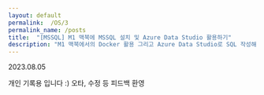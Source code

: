 ```yaml
---
layout: default
permalink:  /OS/3
permalink_name: /posts
title:  "[MSSQL] M1 맥북에 MSSQL 설치 및 Azure Data Studio 활용하기" 
description: "M1 맥북에서의 Docker 활용 그리고 Azure Data Studio로 SQL 작성해보기. 추가로 SQL server 업그레이드 시켜 azure-sql-edge가 아닌 mssql 이미지로 실행시켜보자."
---
```


<p class="date">2023.08.05</p>

<p class="caution">개인 기록용 입니다 :)
오타, 수정 등 피드백 환영</p>